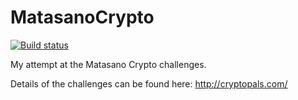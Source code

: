 # MatasanoCrypto
[![Build status](https://ci.appveyor.com/api/projects/status/anjxa48vnd6i31lf?svg=true)](https://ci.appveyor.com/project/alexjneves/matasanocrypto)

My attempt at the Matasano Crypto challenges.

Details of the challenges can be found here: http://cryptopals.com/
